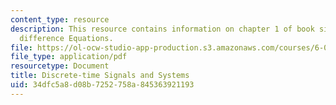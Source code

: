 ```yaml
---
content_type: resource
description: This resource contains information on chapter 1 of book signals and systems;
  difference Equations.
file: https://ol-ocw-studio-app-production.s3.amazonaws.com/courses/6-003-signals-and-systems-fall-2011/34dfc5a8d08b7252758a845363921193_MIT6_003F11_chap1.pdf
file_type: application/pdf
resourcetype: Document
title: Discrete-time Signals and Systems
uid: 34dfc5a8-d08b-7252-758a-845363921193
---
```

